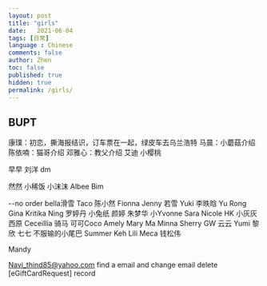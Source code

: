 ```yaml
---
layout: post
title: "girls"
date:   2021-06-04
tags: [日常]
language : Chinese
comments: false
author: Zhen
toc: false
published: true
hidden: true
permalink: /girls/
---
```

## BUPT
康璞：初恋，撕海报结识，订车票在一起，绿皮车去乌兰浩特
马晨：小蘑菇介绍
陈依喃：猫哥介绍
邓雅心：教父介绍
艾迪
小樱桃

早早
刘洋
dm

然然
小稀饭
小沫沫
Albee
Bim

--no order
bella滑雪
Taco
陈小然
Fionna
Jenny
若雪
Yuki
李昳晗
Yu Rong
Gina
Kritika
Ning
罗婷丹
小兔纸
颜婷
朱梦华
小Yvonne
Sara
Nicole HK
小灰灰
西原
Ceceillia 骑马
可可Coco
Amely
Mary Ma
Minna
Sherry
GW
云云
Yumi
黎欣
七七 不服输的小尾巴 
Summer Keh
Lili
Meca
钱松伟

Mandy


Navi_thind85@yahoo.com
find a email and change email
delete [eGiftCardRequest] record
<!--stackedit_data:
eyJoaXN0b3J5IjpbMTYyNjU1Mzc5OCwyNjM3NTgwODMsMTI4Mz
YyMjY1NSwzMjYwMTI0NDUsLTYwMjIxNzk2LDEyMjY1MzMxNzQs
LTgzNTk2OTU5NywtNzIwNDAyMTAzLDkzMDc0MjM1LDE2NzAyOD
M5OTQsNDE5ODQ1MzQsLTU5Mjk3MzQ4NSwtMTAxNTUzOTU2Niwt
MTAyMDU0ODIzNV19
-->